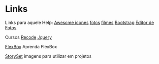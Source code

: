 # Links
Links para aquele Help:
[Awesome icones](https://fontawesome.com/icons)
[fotos](https://www.pexels.com/pt-br/)
[filmes](https://www.themoviedb.org/?language=pt-BR)
[Bootstrap](https://icons.getbootstrap.com)
[Editor de Fotos](https://pixlr.com/br/e/)

Cursos
[Recode](https://recode.org.br/)
[Jquery](https://owlcarousel2.github.io/OwlCarousel2/)


[FlexBox](https://knightsoftheflexboxtable.com/) Aprenda FlexBox

[StorySet](https://storyset.com/)  imagens para utilizar em projetos
